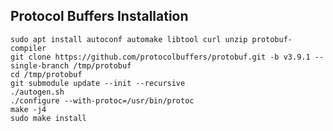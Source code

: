 ## **Protocol Buffers Installation**

    sudo apt install autoconf automake libtool curl unzip protobuf-compiler
    git clone https://github.com/protocolbuffers/protobuf.git -b v3.9.1 --single-branch /tmp/protobuf
    cd /tmp/protobuf
    git submodule update --init --recursive
    ./autogen.sh
    ./configure --with-protoc=/usr/bin/protoc
    make -j4
    sudo make install